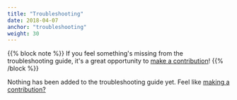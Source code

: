 ```yaml
---
title: "Troubleshooting"
date: 2018-04-07
anchor: "troubleshooting"
weight: 30
---
```


{{% block note %}}
If you feel something's missing from the troubleshooting guide, it's a great opportunity to [make a contribution](https://github.com/fishworks/gofi.sh)!
{{% /block %}}

Nothing has been added to the troubleshooting guide yet. Feel like [making a contribution?](https://github.com/fishworks/gofi.sh)
